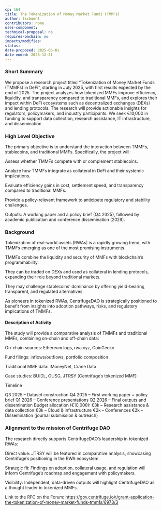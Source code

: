 ```yaml
---
cp: 164
title: The Tokenization of Money Market Funds (TMMFs)
author: lschoenl
contributors: none
uses-component: 
technical-proposal: no
requires-onchain: no
impacts/modifies: 
status: 
date-proposed: 2025-06-01
date-ended: 2025-12-31
---
```


### Short Summary 

 We propose a research project titled “Tokenization of Money Market Funds (TMMFs) in DeFi”, starting in July 2025, with first results expected by the end of 2025. The project analyzes how tokenized MMFs improve efficiency, liquidity, and transparency compared to traditional MMFs, and explores their impact within DeFi ecosystems such as decentralized exchanges (DEXs) and lending protocols. The research will provide actionable insights for regulators, policymakers, and industry participants. We seek €10,000 in funding to support data collection, research assistance, IT infrastructure, and dissemination.

### High Level Objective

The primary objective is to understand the interaction between TMMFs, stablecoins, and traditional MMFs. Specifically, the project will:

Assess whether TMMFs compete with or complement stablecoins.

Analyze how TMMFs integrate as collateral in DeFi and their systemic implications.

Evaluate efficiency gains in cost, settlement speed, and transparency compared to traditional MMFs.

Provide a policy-relevant framework to anticipate regulatory and stability challenges.

Outputs: A working paper and a policy brief (Q4 2025), followed by academic publication and conference dissemination (2026).

### Background

Tokenization of real-world assets (RWAs) is a rapidly growing trend, with TMMFs emerging as one of the most promising instruments. 

TMMFs combine the liquidity and security of MMFs with blockchain’s programmability. 

They can be traded on DEXs and used as collateral in lending protocols, expanding their role beyond traditional markets.

They may challenge stablecoins’ dominance by offering yield-bearing, transparent, and regulated alternatives.

As pioneers in tokenized RWAs, CentrifugeDAO is strategically positioned to benefit from insights into adoption pathways, risks, and regulatory implications of TMMFs.

#### Description of Activity 

The study will provide a comparative analysis of TMMFs and traditional MMFs, combining on-chain and off-chain data:

On-chain sources: Ethereum logs, rwa.xyz, CoinGecko

Fund filings: inflows/outflows, portfolio composition

Traditional MMF data: iMoneyNet, Crane Data

Case studies: BUIDL, OUSG, JTRSY (Centrifuge’s tokenized MMF)

Timeline

Q3 2025 – Dataset construction
Q4 2025 – First working paper + policy brief
Q1 2026 – Conference presentations
Q2 2026 – Final outputs and dissemination
Budget allocation (€10,000):
€3k – Research assistance & data collection
€3k – Cloud & infrastructure
€2k – Conferences
€2k – Dissemination (journal submission & outreach)

 
### Alignment to the mission of Centrifuge DAO 

The research directly supports CentrifugeDAO’s leadership in tokenized RWAs:

Direct value: JTRSY will be featured in comparative analysis, showcasing Centrifuge’s positioning in the RWA ecosystem.

Strategic fit: Findings on adoption, collateral usage, and regulation will inform Centrifuge’s roadmap and engagement with policymakers.

Visibility: Independent, data-driven outputs will highlight CentrifugeDAO as a thought leader in tokenized MMFs.


Link to the RFC on the Forum: https://gov.centrifuge.io/t/grant-application-the-tokenization-of-money-market-funds-tmmfs/6973/3

